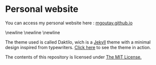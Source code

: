 # Personal website
You can access my personal website here : [mgoutay.github.io](mgoutay.github.io)

\newline
\newline
\newline

The theme used is called Daktilo, wich is a [Jekyll](jekyllrb.com) theme with a minimal design inspired from typewriters. [Click here](http://daktilo.github.io/) to see the theme in action.

The contents of this repository is licensed under [The MIT License.](https://opensource.org/licenses/MIT)
